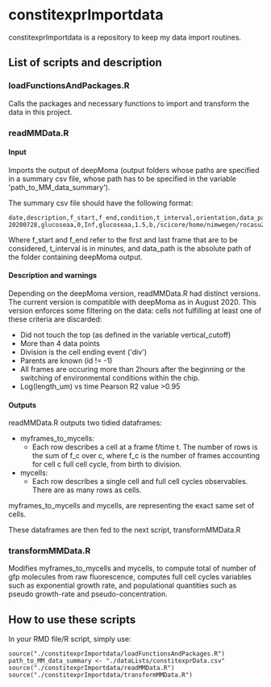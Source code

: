 # constitexprImportdata

constitexprImportdata is a repository to keep my data import routines.

## List of scripts and description

### loadFunctionsAndPackages.R

Calls the packages and necessary functions to import and transform the data in this project.

### readMMData.R

#### Input

Imports the output of deepMoma (output folders whose paths are specified in a summary csv file, whose path has to be specified in the variable 'path_to_MM_data_summary').

The summary csv file should have the following format:

```
date,description,f_start,f_end,condition,t_interval,orientation,data_path,promoter,vector
20200728,glucoseaa,0,Inf,glucoseaa,1.5,b,/scicore/home/nimwegen/rocasu25/MM_Data/Dany/20200728/20200728_bottom_chr_hi1_curated,hi1,ch
```

Where f_start and f_end refer to the first and last frame that are to be considered, t_interval is in minutes, and data_path is the absolute path of the folder containing deepMoma output.

#### Description and warnings

Depending on the deepMoma version, readMMData.R had distinct versions. The current version is compatible with deepMoma as in August 2020. This version enforces some filtering on the data: cells not fulfilling at least one of these criteria are discarded:

- Did not touch the top (as defined in the variable vertical_cutoff)
- More than 4 data points
- Division is the cell ending event ('div')
- Parents are known (id != -1)
- All frames are occuring more than 2hours after the beginning or the switching of environmental conditions within the chip.
- Log(length_um) vs time Pearson R2 value >0.95

#### Outputs

readMMData.R outputs two tidied dataframes: 
- myframes_to_mycells:
	+ Each row describes a cell at a frame f/time t. The number of rows is the sum of f_c over c, where f_c is the number of frames accounting for cell c full cell cycle, from birth to division.
- mycells:
	+ Each row describes a single cell and full cell cycles observables. There are as many rows as cells.

myframes_to_mycells and mycells, are representing the exact same set of cells.

These dataframes are then fed to the next script, transformMMData.R

### transformMMData.R

Modifies myframes_to_mycells and mycells, to compute total of number of gfp molecules from raw fluorescence, computes full cell cycles variables such as exponential growth rate, and populational quantities such as pseudo growth-rate and pseudo-concentration.

## How to use these scripts

In your RMD file/R script, simply use:

```
source("./constitexprImportdata/loadFunctionsAndPackages.R")
path_to_MM_data_summary <- "./dataLists/constitexprData.csv"
source("./constitexprImportdata/readMMData.R")
source("./constitexprImportdata/transformMMData.R")
```







